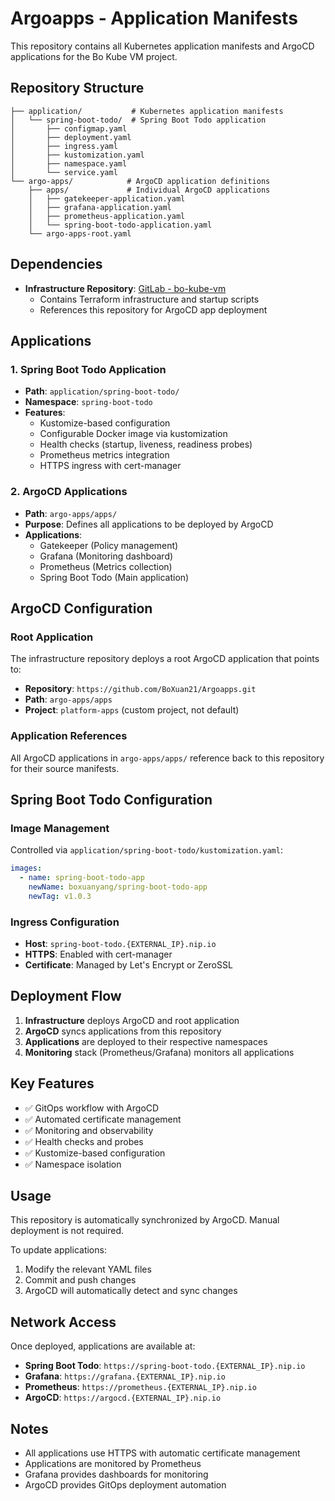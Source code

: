 # Argoapps - Application Manifests

This repository contains all Kubernetes application manifests and ArgoCD applications for the Bo Kube VM project.

## Repository Structure

```
├── application/           # Kubernetes application manifests
│   └── spring-boot-todo/  # Spring Boot Todo application
│       ├── configmap.yaml
│       ├── deployment.yaml
│       ├── ingress.yaml
│       ├── kustomization.yaml
│       ├── namespace.yaml
│       └── service.yaml
└── argo-apps/            # ArgoCD application definitions
    ├── apps/             # Individual ArgoCD applications
    │   ├── gatekeeper-application.yaml
    │   ├── grafana-application.yaml
    │   ├── prometheus-application.yaml
    │   └── spring-boot-todo-application.yaml
    └── argo-apps-root.yaml
```

## Dependencies

- **Infrastructure Repository**: [GitLab - bo-kube-vm](git@gitlab.common.cloud.riag.digital:riag/tech/platforms/sre/assessment-center/training-center/bo-kube-vm.git)
  - Contains Terraform infrastructure and startup scripts
  - References this repository for ArgoCD app deployment

## Applications

### 1. Spring Boot Todo Application
- **Path**: `application/spring-boot-todo/`
- **Namespace**: `spring-boot-todo`
- **Features**:
  - Kustomize-based configuration
  - Configurable Docker image via kustomization
  - Health checks (startup, liveness, readiness probes)
  - Prometheus metrics integration
  - HTTPS ingress with cert-manager

### 2. ArgoCD Applications
- **Path**: `argo-apps/apps/`
- **Purpose**: Defines all applications to be deployed by ArgoCD
- **Applications**:
  - Gatekeeper (Policy management)
  - Grafana (Monitoring dashboard)
  - Prometheus (Metrics collection)
  - Spring Boot Todo (Main application)

## ArgoCD Configuration

### Root Application
The infrastructure repository deploys a root ArgoCD application that points to:
- **Repository**: `https://github.com/BoXuan21/Argoapps.git`
- **Path**: `argo-apps/apps`
- **Project**: `platform-apps` (custom project, not default)

### Application References
All ArgoCD applications in `argo-apps/apps/` reference back to this repository for their source manifests.

## Spring Boot Todo Configuration

### Image Management
Controlled via `application/spring-boot-todo/kustomization.yaml`:
```yaml
images:
  - name: spring-boot-todo-app
    newName: boxuanyang/spring-boot-todo-app
    newTag: v1.0.3
```

### Ingress Configuration
- **Host**: `spring-boot-todo.{EXTERNAL_IP}.nip.io`
- **HTTPS**: Enabled with cert-manager
- **Certificate**: Managed by Let's Encrypt or ZeroSSL

## Deployment Flow

1. **Infrastructure** deploys ArgoCD and root application
2. **ArgoCD** syncs applications from this repository
3. **Applications** are deployed to their respective namespaces
4. **Monitoring** stack (Prometheus/Grafana) monitors all applications

## Key Features

- ✅ GitOps workflow with ArgoCD
- ✅ Automated certificate management
- ✅ Monitoring and observability
- ✅ Health checks and probes
- ✅ Kustomize-based configuration
- ✅ Namespace isolation

## Usage

This repository is automatically synchronized by ArgoCD. Manual deployment is not required.

To update applications:
1. Modify the relevant YAML files
2. Commit and push changes
3. ArgoCD will automatically detect and sync changes

## Network Access

Once deployed, applications are available at:
- **Spring Boot Todo**: `https://spring-boot-todo.{EXTERNAL_IP}.nip.io`
- **Grafana**: `https://grafana.{EXTERNAL_IP}.nip.io`
- **Prometheus**: `https://prometheus.{EXTERNAL_IP}.nip.io`
- **ArgoCD**: `https://argocd.{EXTERNAL_IP}.nip.io`

## Notes

- All applications use HTTPS with automatic certificate management
- Applications are monitored by Prometheus
- Grafana provides dashboards for monitoring
- ArgoCD provides GitOps deployment automation
